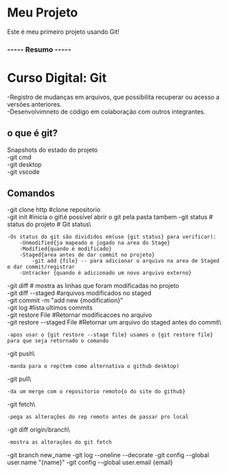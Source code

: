 # Meu Projeto
Este é meu primeiro projeto usando Git!


### ----- Resumo -----


# Curso Digital: Git
-Registro de mudanças em arquivos, que possibilita recuperar ou acesso a versões anteriores.\
-Desenvolvimneto de código em colaboração com outros integrantes.
## o que é git?
Snapshots do estado do projeto\
-git cmd\
-git desktop\
-git vscode
## Comandos
-git clone http #clone repositorio\
-git init #inicia o git\é possível abrir o git pela pasta tambem
-git status # status do projeto # Git status\  

    -Os status do git são divididos em(use {git status} para verificar):
        -Unmodified{ja mapeado e jogado na area do Stage}
        -Modified{quando é modificado}
        -Staged{area antes de dar commit no projeto}
            -git add {file} -- para adicionar o arquivo na area de Staged e dar commit/registrar
        -Untracker {quando é adicionado um novo arquivo externo}

-git diff # mostra as linhas que foram modificadas no projeto\
-git diff --staged #arquivos modificados no staged\
-git commit -m "add new {modification}"\
-git log #lista ultimos commits\
-git restore  File #Retornar modificacoes no arquivo\
-git restore --staged File #Retornar um arquivo do staged antes do commit\

    -apos usar o {git restore --stage file} usamos o {git restore file} para que seja retornado o comando
    
-git push\

    -manda para o rep(tem como alternativa o github desktop)

-git pull\

    -da um merge com o repositorio remoto{o do site do github}

-git fetch\

    -pega as alterações do rep remoto antes de passar pro local

-git diff origin/branch\

    -mostra as alterações do git fetch

-git branch new_name
-git log --oneline --decorate
-git config --global user.name "{name}"
-git config --global user.email {email}